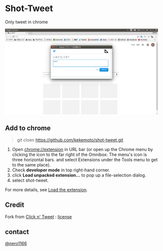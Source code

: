 # Shot-Tweet

Only tweet in chrome

  ![screen shot](./screenshot.png)

## Add to chrome

> git cloen https://github.com/kekemoto/shot-tweet.git

1. Open [chrome://extension](chrome://extension) in URL bar (or open up the Chrome menu by clicking the icon to the far right of the Omnibox:  The menu's icon is three horizontal bars. and select Extensions under the Tools menu to get to the same place). 
1. Check __developer mode__ in top right-hand corner. 
1. click __Load unpacked extension...__ to pop up a file-selection dialog.
1. select shot-tweet.

For more details, see [Load the extension](https://developer.chrome.com/extensions/getstarted#unpacked).

## Credit
Fork from [Click n' Tweet](https://github.com/dciccale/click-n-tweet) : [license](https://github.com/dciccale/click-n-tweet/blob/master/LICENSE.txt)

## contact
[@nero1166](https://twitter.com/nero1166)
